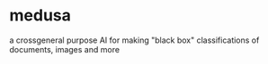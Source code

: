 # medusa
a crossgeneral purpose AI for making "black box" classifications of documents, images and more
